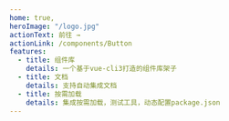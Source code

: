 ```yaml
---
home: true,
heroImage: "/logo.jpg"
actionText: 前往 →
actionLink: /components/Button
features:
  - title: 组件库
    details: 一个基于vue-cli3打造的组件库架子
  - title: 文档
    details: 支持自动集成文档
  - title: 按需加载
    details: 集成按需加载，测试工具，动态配置package.json
---
```

